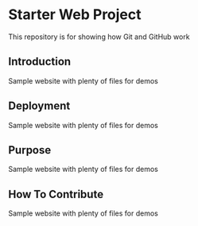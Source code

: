 # Starter Web Project

This repository is for showing how Git and GitHub work

## Introduction

Sample website with plenty of files for demos

## Deployment

Sample website with plenty of files for demos

## Purpose

Sample website with plenty of files for demos

## How To Contribute

Sample website with plenty of files for demos
